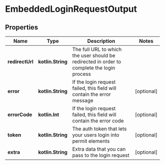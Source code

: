 
# EmbeddedLoginRequestOutput

## Properties
Name | Type | Description | Notes
------------ | ------------- | ------------- | -------------
**redirectUrl** | **kotlin.String** | The full URL to which the user should be redirected in order to complete the login process | 
**error** | **kotlin.String** | If the login request failed, this field will contain the error message |  [optional]
**errorCode** | **kotlin.Int** | If the login request failed, this field will contain the error code |  [optional]
**token** | **kotlin.String** | The auth token that lets your users login into permit elements |  [optional]
**extra** | **kotlin.String** | Extra data that you can pass to the login request |  [optional]



